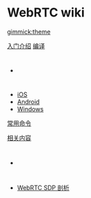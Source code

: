 <!--
  -- Name of your wiki
  -- Do NOT remove the leading `#` character.
  -->

# WebRTC wiki


<!--
  -- Default theme
  -- (Read: http://dynalon.github.io/mdwiki/#!customizing.md#Theme_chooser)
  -->
<!-- [gimmick:themechooser](Choose theme) -->
[gimmick:theme](yeti)


<!--
  -- Navigation
  -- (Read: http://dynalon.github.io/mdwiki/#!quickstart.md#Adding_a_navigation)
  -->

[入门介绍](pages/intro.md)
[编译]()

  * # 
  * [iOS](pages/iOS.md)
  * [Android](pages/Android.md)
  * [Windows](pages/Windows.md)

[常用命令](pages/cmd.md)

[相关内容]()

  * #
  * [WebRTC SDP 剖析](/sdp-anatomy/)

<!-- A more complex navigation example: ----------------------------------------

[Menu Item 1]()

  * # SubMenu Heading 1
  * [SubMenu Item 1](pages/subitem1.md)
  * [SubMenu Item 2](pages/subitem2.md)
  - - - -
  * # SubMenu Heading 2
  * [SubMenu Item 3](pages/subitem3.md)
  - - - -
  * # SubMenu Heading 3
  * [SubMenu Item 3](pages/subitem3.md)

[Menu Item 2](pages/item2.md)

[Menu Item 3](pages/item3.md)

---------------------------------------------------------------------------- -->

<!--
  -- Change the Language
  -- Could be useful when there's more than one language wiki.
  -->

<!--
[Change the Language]()

  * [English (United States)](/en_US/)
  * [English (United Kingdom)](/en_GB/)
  * [Italian](/it/)
-->

<!--
  -- Let the user choose a theme
  -- (Read: http://dynalon.github.io/mdwiki/#!quickstart.md#Adding_a_navigation)
  -->

<!--
[gimmick:themechooser](Choose theme)
-->
